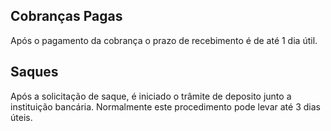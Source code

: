 ## Cobranças Pagas

Após o pagamento da cobrança o prazo de recebimento é de até 1 dia útil.

## Saques

Após a solicitação de saque, é iniciado o trâmite de deposito junto a instituição bancária. Normalmente este procedimento pode levar até 3 dias úteis.




